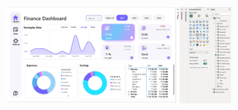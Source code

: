 
![image_alt](https://github.com/MuraliCodes/Finance-Dashboard/blob/6be26834837fe43938ec127fa98fe992a603c426/Finanace%20Dashboard.png)
